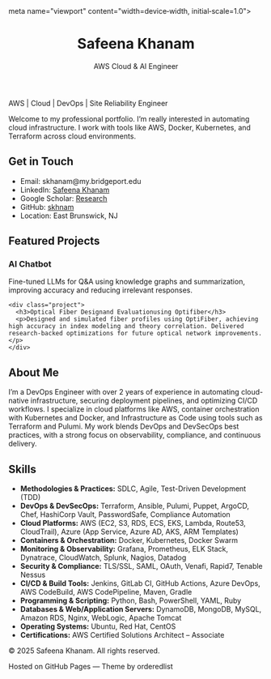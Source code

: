 <!DOCTYPE html>
<html lang="en">
<head>
  <meta charset="UTF-8">
meta name="viewport" content="width=device‑width, initial‑scale=1.0">
  <title> Safeena Khanam </title>
  <!-- CSS links, meta tags, etc., would go here -->
</head>
<body>

  <header>
    <h1>Safeena Khanam</h1>
    <p>AWS Cloud & AI Engineer</p>
  </header>

  <section id="intro">
    <p>AWS | Cloud | DevOps | Site Reliability Engineer </p>
    <p>Welcome to my professional portfolio. I’m really interested in automating cloud infrastructure. I work with tools like AWS, Docker, Kubernetes, and Terraform across cloud environments.</p>
  </section>

  <section id="contact">
    <h2>Get in Touch</h2>
    <ul>
      <li>Email: skhanam@my.bridgeport.edu</li>
      <li>LinkedIn: <a href="https://www.linkedin.com/in/safeena-khanam-a641a6203/">Safeena Khanam</a></li>
      <li>Google Scholar: <a href="https://scholar.google.com">Research</a></li>
      <li>GitHub: <a href="https://github.com/skhnam">skhnam</a></li>
      <li>Location: East Brunswick, NJ </li>
    </ul>
  </section>
  
  <section id="projects">
    <h2>Featured Projects</h2>  
    <div class="project">
      <h3>AI Chatbot</h3>
      <p>Fine-tuned LLMs for Q&A using knowledge graphs and summarization, improving accuracy             and reducing irrelevant responses.</p>
     </div>
    
    <div class="project">
      <h3>Optical Fiber Designand Evaluationusing Optifiber</h3>
      <p>Designed and simulated fiber profiles using OptiFiber, achieving high accuracy in index modeling and theory correlation. Delivered research-backed optimizations for future optical network improvements.</p>
    </div>
  </section>

  <section id="about">
    <h2>About Me</h2>
    <p> I’m a DevOps Engineer with over 2 years of experience in automating cloud-native infrastructure, securing deployment pipelines, and optimizing CI/CD workflows. I specialize in cloud platforms like AWS, container orchestration with Kubernetes and Docker, and Infrastructure as Code using tools such as Terraform and Pulumi. My work blends DevOps and DevSecOps best practices, with a strong focus on observability, compliance, and continuous delivery.</p>
  </section>

  <section id="skills">
    <h2>Skills</h2>
    <ul>
      <li><b>Methodologies & Practices:</b> SDLC, Agile, Test-Driven Development (TDD)</li>
    <li><b>DevOps & DevSecOps:</b> Terraform, Ansible, Pulumi, Puppet, ArgoCD, Chef, HashiCorp Vault, PasswordSafe, Compliance Automation</li>
    <li><b>Cloud Platforms:</b> AWS (EC2, S3, RDS, ECS, EKS, Lambda, Route53, CloudTrail), Azure (App Service, Azure AD, AKS, ARM Templates)</li>
    <li><b>Containers & Orchestration:</b> Docker, Kubernetes, Docker Swarm</li>
    <li><b>Monitoring & Observability:</b> Grafana, Prometheus, ELK Stack, Dynatrace, CloudWatch, Splunk, Nagios, Datadog</li>
    <li><b>Security & Compliance:</b> TLS/SSL, SAML, OAuth, Venafi, Rapid7, Tenable Nessus</li>
    <li><b>CI/CD & Build Tools:</b> Jenkins, GitLab CI, GitHub Actions, Azure DevOps, AWS CodeBuild, AWS CodePipeline, Maven, Gradle</li>
    <li><b>Programming & Scripting:</b> Python, Bash, PowerShell, YAML, Ruby</li>
    <li><b>Databases & Web/Application Servers:</b> DynamoDB, MongoDB, MySQL, Amazon RDS, Nginx, WebLogic, Apache Tomcat</li>
    <li><b>Operating Systems:</b> Ubuntu, Red Hat, CentOS</li>
    <li><b>Certifications:</b> AWS Certified Solutions Architect – Associate</li>
    </ul>
  </section>

  <footer>
    <p>© 2025 Safeena Khanam. All rights reserved.</p>
    <p>Hosted on GitHub Pages — Theme by orderedlist</p>
  </footer>

</body>
</html>
